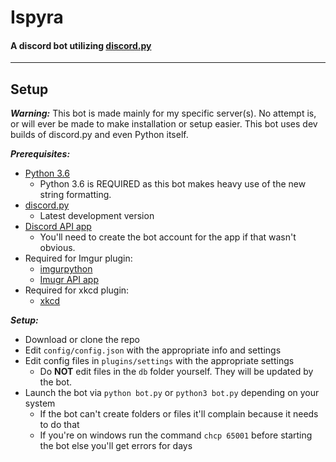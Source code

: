 # **Ispyra**
#### A discord bot utilizing [discord.py](https://github.com/Rapptz/discord.py) 
---
## **Setup**
***Warning:*** This bot is made mainly for my specific server(s). No attempt is, or will ever
be made to make installation or setup easier. This bot uses dev builds of discord.py and even Python itself.

***Prerequisites:***
- [Python 3.6](https://www.python.org/download/pre-releases/)
  - Python 3.6 is REQUIRED as this bot makes heavy use of the new string formatting.
- [discord.py](https://github.com/Rapptz/discord.py)
  - Latest development version
- [Discord API app](https://discordapp.com/developers/applications/me)
  - You'll need to create the bot account for the app if that wasn't obvious.
- Required for Imgur plugin:
  - [imgurpython](https://github.com/Imgur/imgurpython)
  - [Imugr API app](http://api.imgur.com/)
- Required for xkcd plugin:
  - [xkcd](https://pypi.python.org/pypi/xkcd/)

***Setup:***
- Download or clone the repo
- Edit `config/config.json` with the appropriate info and settings
- Edit config files in `plugins/settings` with the appropriate settings
  - Do **NOT** edit files in the `db` folder yourself. They will be updated by the bot.
- Launch the bot via `python bot.py` or `python3 bot.py` depending on your system
  - If the bot can't create folders or files it'll complain because it needs to do that
  - If you're on windows run the command `chcp 65001` before starting the bot else you'll get errors for days
